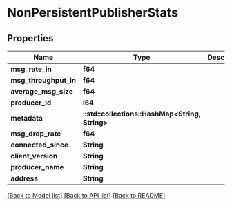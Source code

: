 # NonPersistentPublisherStats

## Properties

Name | Type | Description | Notes
------------ | ------------- | ------------- | -------------
**msg_rate_in** | **f64** |  | [optional] 
**msg_throughput_in** | **f64** |  | [optional] 
**average_msg_size** | **f64** |  | [optional] 
**producer_id** | **i64** |  | [optional] 
**metadata** | **::std::collections::HashMap<String, String>** |  | [optional] 
**msg_drop_rate** | **f64** |  | [optional] 
**connected_since** | **String** |  | [optional] 
**client_version** | **String** |  | [optional] 
**producer_name** | **String** |  | [optional] 
**address** | **String** |  | [optional] 

[[Back to Model list]](../README.md#documentation-for-models) [[Back to API list]](../README.md#documentation-for-api-endpoints) [[Back to README]](../README.md)


